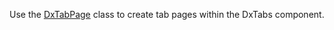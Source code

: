 Use the [DxTabPage](https://docs.devexpress.com/Blazor/DevExpress.Blazor.DxTabPage) class to create tab pages within the DxTabs component.
